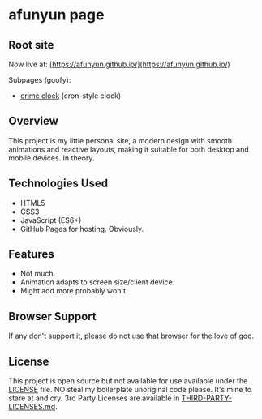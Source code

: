 # afunyun page

## Root site

Now live at: [https://afunyun.github.io/](https://afunyun.github.io/)

Subpages (goofy):

- [crime clock](https://afunyun.github.io/crime/) (cron-style clock)

## Overview

This project is my little personal site, a modern design with smooth animations and reactive layouts, making it suitable for both desktop and mobile devices. In theory.

## Technologies Used

- HTML5
- CSS3
- JavaScript (ES6+)
- GitHub Pages for hosting. Obviously.

## Features

- Not much.
- Animation adapts to screen size/client device.
- Might add more probably won't.

## Browser Support

If any don't support it, please do not use that browser for the love of god.

## License

This project is open source but not available for use available under the [LICENSE](LICENSE) file. NO steal my boilerplate unoriginal code please. It's mine to stare at and cry.
3rd Party Licenses are available in [THIRD-PARTY-LICENSES.md](THIRD-PARTY-LICENSES.md).
